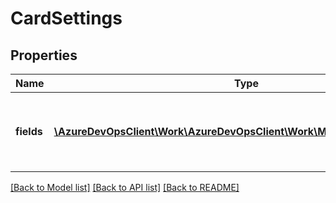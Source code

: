 # CardSettings

## Properties
Name | Type | Description | Notes
------------ | ------------- | ------------- | -------------
**fields** | [**\AzureDevOpsClient\Work\AzureDevOpsClient\Work\Model\CardFieldSettings**](CardFieldSettings.md) | A collection of settings related to rendering of fields on cards | [optional] 

[[Back to Model list]](../README.md#documentation-for-models) [[Back to API list]](../README.md#documentation-for-api-endpoints) [[Back to README]](../README.md)


